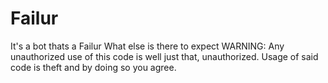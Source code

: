 # Failur
It's a bot thats a Failur 
What else is there to expect
WARNING: Any unauthorized use of this code is well just that, unauthorized. Usage of said code is theft and by doing so you agree.
